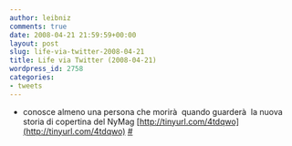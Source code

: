 ```yaml
---
author: leibniz
comments: true
date: 2008-04-21 21:59:59+00:00
layout: post
slug: life-via-twitter-2008-04-21
title: Life via Twitter (2008-04-21)
wordpress_id: 2758
categories:
- tweets
---
```



	
  * conosce almeno una persona che morirà  quando guarderà  la nuova storia di copertina del  NyMag [http://tinyurl.com/4tdqwo](http://tinyurl.com/4tdqwo) [#](http://twitter.com/leibniz/statuses/793672346)


